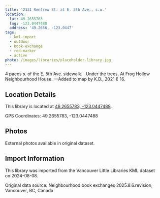 ```yaml
---
title: '2131 Renfrew St. at E. 5th Ave., s.w.'
location:
  lat: 49.2655783
  lng: -123.0447488
  address: '49.2656, -123.0447'
tags:
  - kml-import
  - outdoor
  - book-exchange
  - red-marker
  - active
photo: /images/libraries/placeholder-library.jpg
---
```

4 paces s. of the E. 5th Ave. sidewalk.  
Under the trees.
At Frog Hollow Neighbourhood House.
—Added to map by K.D., 2021 6 16.

## Location Details

This library is located at [49.2655783, -123.0447488](https://www.google.com/maps?q=49.2655783,-123.0447488).

GPS Coordinates: 49.2655783, -123.0447488

## Photos

External photos available in original dataset.

## Import Information

This library was imported from the Vancouver Little Libraries KML dataset on 2024-08-08.

Original data source: Neighbourhood book exchanges 2025.8.6.revision; Vancouver, BC, Canada
